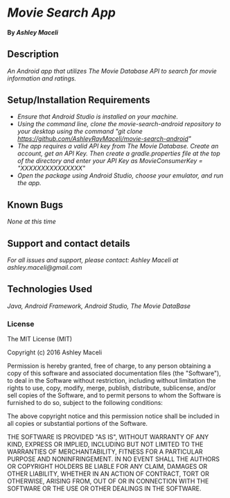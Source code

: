 # _Movie Search App_

#### By _**Ashley Maceli**_

## Description

_An Android app that utilizes The Movie Database API to search for movie information and ratings._

## Setup/Installation Requirements

* _Ensure that Android Studio is installed on your machine._
* _Using the command line, clone the movie-search-android repository to your desktop using the command "git clone https://github.com/AshleyRayMaceli/movie-search-android"_
* _The app requires a valid API key from The Movie Database. Create an account, get an API Key. Then create a gradle.properties file at the top of the directory and enter your API Key as MovieConsumerKey = "XXXXXXXXXXXXXXX"_
* _Open the package using Android Studio, choose your emulator, and run the app._

## Known Bugs

_None at this time_

## Support and contact details

_For all issues and support, please contact:
Ashley Maceli at ashley.maceli@gmail.com_

## Technologies Used

_Java, Android Framework, Android Studio, The Movie DataBase_

### License

The MIT License (MIT)

Copyright (c) 2016 Ashley Maceli

Permission is hereby granted, free of charge, to any person obtaining a copy
of this software and associated documentation files (the "Software"), to deal
in the Software without restriction, including without limitation the rights
to use, copy, modify, merge, publish, distribute, sublicense, and/or sell
copies of the Software, and to permit persons to whom the Software is
furnished to do so, subject to the following conditions:

The above copyright notice and this permission notice shall be included in all
copies or substantial portions of the Software.

THE SOFTWARE IS PROVIDED "AS IS", WITHOUT WARRANTY OF ANY KIND, EXPRESS OR
IMPLIED, INCLUDING BUT NOT LIMITED TO THE WARRANTIES OF MERCHANTABILITY,
FITNESS FOR A PARTICULAR PURPOSE AND NONINFRINGEMENT. IN NO EVENT SHALL THE
AUTHORS OR COPYRIGHT HOLDERS BE LIABLE FOR ANY CLAIM, DAMAGES OR OTHER
LIABILITY, WHETHER IN AN ACTION OF CONTRACT, TORT OR OTHERWISE, ARISING FROM,
OUT OF OR IN CONNECTION WITH THE SOFTWARE OR THE USE OR OTHER DEALINGS IN THE
SOFTWARE.
